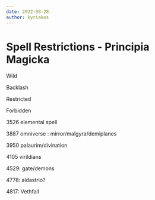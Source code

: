 ```yaml
---
date: 2022-08-28
author: kyriakos
---
```

# Spell Restrictions - Principia Magicka

Wild

Backlash

Restricted

Forbidden



3526 elemental spell

3887 omniverse : mirror/malgyra/demiplanes

3950 palaurim/divination

4105 virildians

4529: gate/demons

4778: aldastrio?

4817: Vethfall

